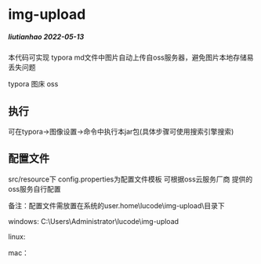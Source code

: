 # img-upload
##### liutianhao 2022-05-13

本代码可实现 typora md文件中图片自动上传自oss服务器，避免图片本地存储易丢失问题

typora 图床 oss

## 执行

可在typora->图像设置->命令中执行本jar包(具体步骤可使用搜索引擎搜索)


## 配置文件
src/resource下 config.properties为配置文件模板
可根据oss云服务厂商 提供的oss服务自行配置

备注：配置文件需放置在系统的user.home\lucode\img-upload\目录下

windows: C:\Users\Administrator\lucode\img-upload

linux:

mac：

